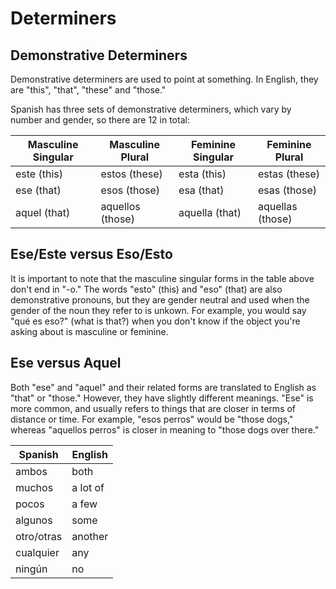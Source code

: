 # Determiners

## Demonstrative Determiners

Demonstrative determiners are used to point at something. In English, they are "this", "that", "these" and "those."

Spanish has three sets of demonstrative determiners, which vary by number and gender, so there are 12 in total:

| Masculine Singular	| Masculine Plural	| Feminine Singular	| Feminine Plural | 
| ------- | ------- | -------- | -------- |
| este (this)	| estos (these)	| esta (this)	| estas (these)| 
| ese (that)	| esos (those)	| esa (that)	| esas (those)| 
| aquel (that)	| aquellos (those)	| aquella (that)	| aquellas (those)| 

## Ese/Este versus Eso/Esto

It is important to note that the masculine singular forms in the table above don't end in "-o." The words "esto" (this) and "eso" (that) are also demonstrative pronouns, but they are gender neutral and used when the gender of the noun they refer to is unkown. For example, you would say "qué es eso?" (what is that?) when you don't know if the object you're asking about is masculine or feminine.

## Ese versus Aquel

Both "ese" and "aquel" and their related forms are translated to English as "that" or "those." However, they have slightly different meanings. "Ese" is more common, and usually refers to things that are closer in terms of distance or time. For example, "esos perros" would be "those dogs," whereas "aquellos perros" is closer in meaning to "those dogs over there."



| Spanish | English | 
| ----- | ------- | 
| ambos | both |
| muchos | a lot of |
| pocos | a few |
| algunos | some |
| otro/otras | another |
| cualquier | any |
| ningún | no |
